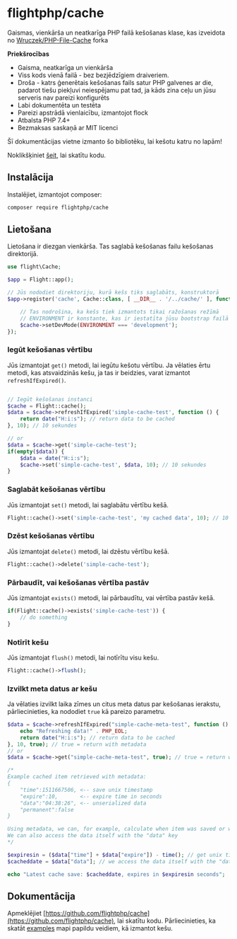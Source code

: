 # flightphp/cache

Gaismas, vienkārša un neatkarīga PHP failā kešošanas klase, kas izveidota no [Wruczek/PHP-File-Cache](https://github.com/Wruczek/PHP-File-Cache) forka

**Priekšrocības** 
- Gaisma, neatkarīga un vienkārša
- Viss kods vienā failā - bez bezjēdzīgiem draiveriem.
- Droša - katrs ģenerētais kešošanas fails satur PHP galvenes ar die, padarot tiešu piekļuvi neiespējamu pat tad, ja kāds zina ceļu un jūsu serveris nav pareizi konfigurēts
- Labi dokumentēta un testēta
- Pareizi apstrādā vienlaicību, izmantojot flock
- Atbalsta PHP 7.4+
- Bezmaksas saskaņā ar MIT licenci

Šī dokumentācijas vietne izmanto šo bibliotēku, lai kešotu katru no lapām!

Noklikšķiniet [šeit](https://github.com/flightphp/cache), lai skatītu kodu.

## Instalācija

Instalējiet, izmantojot composer:

```bash
composer require flightphp/cache
```

## Lietošana

Lietošana ir diezgan vienkārša. Tas saglabā kešošanas failu kešošanas direktorijā.

```php
use flight\Cache;

$app = Flight::app();

// Jūs nododiet direktoriju, kurā kešs tiks saglabāts, konstruktorā
$app->register('cache', Cache::class, [ __DIR__ . '/../cache/' ], function(Cache $cache) {

	// Tas nodrošina, ka kešs tiek izmantots tikai ražošanas režīmā
	// ENVIRONMENT ir konstante, kas ir iestatīta jūsu bootstrap failā vai citur jūsu lietotnē
	$cache->setDevMode(ENVIRONMENT === 'development');
});
```

### Iegūt kešošanas vērtību

Jūs izmantojat `get()` metodi, lai iegūtu kešotu vērtību. Ja vēlaties ērtu metodi, kas atsvaidzinās kešu, ja tas ir beidzies, varat izmantot `refreshIfExpired()`.

```php

// Iegūt kešošanas instanci
$cache = Flight::cache();
$data = $cache->refreshIfExpired('simple-cache-test', function () {
    return date("H:i:s"); // return data to be cached
}, 10); // 10 sekundes

// or
$data = $cache->get('simple-cache-test');
if(empty($data)) {
	$data = date("H:i:s");
	$cache->set('simple-cache-test', $data, 10); // 10 sekundes
}
```

### Saglabāt kešošanas vērtību

Jūs izmantojat `set()` metodi, lai saglabātu vērtību kešā.

```php
Flight::cache()->set('simple-cache-test', 'my cached data', 10); // 10 sekundes
```

### Dzēst kešošanas vērtību

Jūs izmantojat `delete()` metodi, lai dzēstu vērtību kešā.

```php
Flight::cache()->delete('simple-cache-test');
```

### Pārbaudīt, vai kešošanas vērtība pastāv

Jūs izmantojat `exists()` metodi, lai pārbaudītu, vai vērtība pastāv kešā.

```php
if(Flight::cache()->exists('simple-cache-test')) {
	// do something
}
```

### Notīrīt kešu
Jūs izmantojat `flush()` metodi, lai notīrītu visu kešu.

```php
Flight::cache()->flush();
```

### Izvilkt meta datus ar kešu

Ja vēlaties izvilkt laika zīmes un citus meta datus par kešošanas ierakstu, pārliecinieties, ka nododiet `true` kā pareizo parametru.

```php
$data = $cache->refreshIfExpired("simple-cache-meta-test", function () {
    echo "Refreshing data!" . PHP_EOL;
    return date("H:i:s"); // return data to be cached
}, 10, true); // true = return with metadata
// or
$data = $cache->get("simple-cache-meta-test", true); // true = return with metadata

/*
Example cached item retrieved with metadata:
{
    "time":1511667506, <-- save unix timestamp
    "expire":10,       <-- expire time in seconds
    "data":"04:38:26", <-- unserialized data
    "permanent":false
}

Using metadata, we can, for example, calculate when item was saved or when it expires
We can also access the data itself with the "data" key
*/

$expiresin = ($data["time"] + $data["expire"]) - time(); // get unix timestamp when data expires and subtract current timestamp from it
$cacheddate = $data["data"]; // we access the data itself with the "data" key

echo "Latest cache save: $cacheddate, expires in $expiresin seconds";
```

## Dokumentācija

Apmeklējiet [https://github.com/flightphp/cache](https://github.com/flightphp/cache), lai skatītu kodu. Pārliecinieties, ka skatāt [examples](https://github.com/flightphp/cache/tree/master/examples) mapi papildu veidiem, kā izmantot kešu.